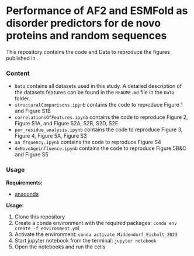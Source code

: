 # Performance of AF2 and ESMFold as disorder predictors for de novo proteins and random sequences

This repository contains the code and Data to reproduce the figures published in <Doi here>.

### Content

- `Data` contains all datasets used in this study. A detailed description of the datasets features can be found in the `README.md` file in the `Data` folder.
- `structuralComparisons.ipynb` contains the code to reproduce Figure 1 and Figure S1B
- `correlationsOfFeatures.ipynb` contains the code to reproduce Figure 2, Figure S1A, and Figure S2A, S2B, S2D, S2E
- `per_residue_analysis.ipynb` contains the code to reproduce Figure 3, Figure 4, Figure 5A, Figure S3
- `aa_frquency.ipynb` contains the code to reproduce Figure S4
- `deNovoAgeinfluence.ipynb` contains the code to reproduce Figure 5B&C and Figure S5

### Usage

**Requirements:**
- [anaconda](https://www.anaconda.com/products/individual)

**Usage:**
1. Clone this repository
2. Create a conda environment with the required packages: `conda env create -f environment.yml`
3. Activate the environment: `conda activate Middendorf_Eicholt_2023`
4. Start jupyter notebook from the terminal: `jupyter notebook`
5. Open the notebooks and run the cells

